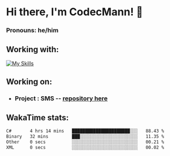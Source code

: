 # Hi there, I'm CodecMann! 👋

### Pronouns: he/him


## Working with:
[![My Skills](https://skillicons.dev/icons?i=kotlin,nodejs,django,python,bots&theme=dark)](https://skillicons.dev)


## Working on:
- ### Project : SMS -- [repository here](https://github.com/NikeStyleProject/project-sms)

## WakaTime stats:

<!--START_SECTION:waka-->

```txt
C#       4 hrs 14 mins   ██████████████████████░░░   88.43 %
Binary   32 mins         ███░░░░░░░░░░░░░░░░░░░░░░   11.35 %
Other    0 secs          ░░░░░░░░░░░░░░░░░░░░░░░░░   00.21 %
XML      0 secs          ░░░░░░░░░░░░░░░░░░░░░░░░░   00.02 %
```

<!--END_SECTION:waka-->
